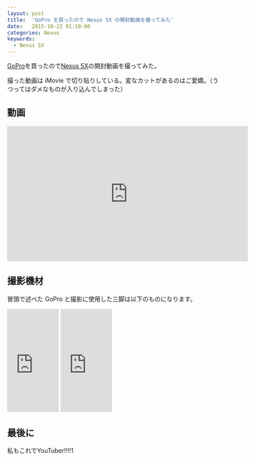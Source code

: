 ```yaml
---
layout: post
title:  'GoPro を買ったので Nexus 5X の開封動画を撮ってみた'
date:   2015-10-22 01:10:00
categories: Nexus
keywords:
  - Nexus 5X
---
```


[GoPro](http://jp.shop.gopro.com/APAC/cameras/hero4-silver/CHDHY-401-EU.html)を買ったので[Nexus 5X](https://store.google.com/product/nexus_5x)の開封動画を撮ってみた。

撮った動画は iMovie で切り貼りしている。変なカットがあるのはご愛嬌。（うつってはダメなものが入り込んでしまった）

## 動画

<div class='youtube'>
  <iframe width="560" height="315" src="https://www.youtube.com/embed/X6IaCgJApgI" frameborder="0" allowfullscreen></iframe>
</div>

## 撮影機材

冒頭で述べた GoPro と撮影に使用した三脚は以下のものになります。

<iframe src="http://rcm-fe.amazon-adsystem.com/e/cm?lt1=_blank&bc1=000000&IS2=1&bg1=FFFFFF&fc1=000000&lc1=0000FF&t=hrysd-22&o=9&p=8&l=as4&m=amazon&f=ifr&ref=ss_til&asins=B00O7B2ZPG" style="width:120px;height:240px;" scrolling="no" marginwidth="0" marginheight="0" frameborder="0"></iframe>

<iframe src="http://rcm-fe.amazon-adsystem.com/e/cm?lt1=_blank&bc1=000000&IS2=1&bg1=FFFFFF&fc1=000000&lc1=0000FF&t=hrysd-22&o=9&p=8&l=as4&m=amazon&f=ifr&ref=ss_til&asins=B00M2ON252" style="width:120px;height:240px;" scrolling="no" marginwidth="0" marginheight="0" frameborder="0"></iframe>

## 最後に

私もこれでYouTuber!!!!1
